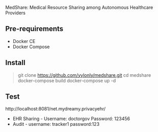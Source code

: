 MedShare: Medical Resource Sharing among Autonomous Healthcare Providers

## Pre-requirements
* Docker CE
* Docker Compose

## Install
> git clone https://github.com/yylonly/medshare.git
> cd medshare
> docker-compose build
> docker-compose up -d

## Test
http://localhost:8081/net.mydreamy.privacyehr/
* EHR Sharing - Username: doctorgov Password: 123456
* Audit - username: tracker1 password:123
